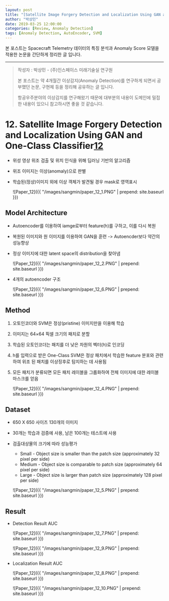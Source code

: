 ```yaml
---
layout: post
title: "[Satellite Image Forgery Detection and Localization Using GAN and One-Class Classifier] Paper Review"
author: "박상민"
date: 2019-03-25 12:00:00
categories: [Review, Anomaly Detection]
tags: [Anomaly Detection, AutoEncoder, SVM]
---
```


본 포스트는 Spacecraft Telemetry 데이터의 특징 분석과 Anomaly Score 모델을 적용한 논문을 간단하게 정리한 글 입니다.

---

> 작성자 : 박상민 - (주)인스페이스 미래기술실 연구원 
>
> 본 포스트는 약 4개월간 이상감지(Anomaly Detection)를 연구하게 되면서 공부했던 논문, 구현체 등을 정리해 공유하는 글 입니다. 
>
> 항공우주분야의 이상감지를 연구해왔기 때문에 대부분의 내용이 도메인에 밀접한 내용이 있으니 참고하시면 좋을 것 같습니다.


# 12. Satellite Image Forgery Detection and Localization Using GAN and One-Class Classifier[12](https://arxiv.org/pdf/1802.04881.pdf)

* 위성 영상 위조 검출 및 위치 인식을 위해 딥러닝 기반의 알고리즘 

* 위조 이미지는 이상(anomaly)으로 판별  

* 학습된(정상)이미지 외에 이상 객체가 발견될 경우 mask로 영역표시
  
  ![Paper_12]({{ "/images/sangmin/paper_12_1.PNG" | prepend: site.baseurl }})

## Model Architecture

* Autoencoder를 이용하여 iamge로부터 feature(h)를 구하고, 이를 다시 복원
* 복원된 이미지와 원 이미지를 이용하여 GAN을 훈련 -> Autoencder보다 약간의 성능향상
* 정상 이미지에 대한 latent space의 distribution을 찾아냄  

    ![Paper_12]({{ "/images/sangmin/paper_12_2.PNG" | prepend: site.baseurl }})

* 4개의 autoencoder 구조  

    ![Paper_12]({{ "/images/sangmin/paper_12_6.PNG" | prepend: site.baseurl }})

  
## Method

1. 오토인코더와 SVM은 정상(pristine) 이미지만을 이용해 학습

2. 이미지는 64×64 픽셀 크기의 패치로 분할

3. 학습된 오토인코더는 패치를 더 낮은 차원의 벡터(h)로 인코딩

4. h를 입력으로 받은 One-Class SVM은 정상 패치에서 학습한 feature 분포와 관련하여 위조 된 패치를 이상징후로 탐지하는 데 사용됨

5. 모든 패치가 분류되면 모든 패치 레이블을 그룹화하여 전체 이미지에 대한 레이블 마스크를 얻음
  
    ![Paper_12]({{ "/images/sangmin/paper_12_4.PNG" | prepend: site.baseurl }})

## Dataset

* 650 X 650 사이즈 130개의 이미지

* 30개는 학습과 검증에 사용, 남은 100개는 테스트에 사용

* 검출대상물의 크기에 따라 성능평가  
   * Small - Object size is smaller than the patch size (approximately 32 pixel per side)
   * Medium - Object size is comparable to patch size (approximately 64 pixel per side)
   * Large - Object size is larger than patch size (approximately
   128 pixel per side)  
     
    ![Paper_12]({{ "/images/sangmin/paper_12_5.PNG" | prepend: site.baseurl }})

## Result

* Detection Result AUC 
  
    ![Paper_12]({{ "/images/sangmin/paper_12_7.PNG" | prepend: site.baseurl }})


    ![Paper_12]({{ "/images/sangmin/paper_12_9.PNG" | prepend: site.baseurl }})

* Localization Result AUC 
  
    ![Paper_12]({{ "/images/sangmin/paper_12_8.PNG" | prepend: site.baseurl }})

    ![Paper_12]({{ "/images/sangmin/paper_12_10.PNG" | prepend: site.baseurl }})
